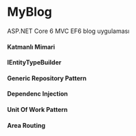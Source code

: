 # MyBlog
ASP.NET Core 6 MVC EF6 blog uygulaması

#### Katmanlı Mimari
#### IEntityTypeBuilder
#### Generic Repository Pattern
#### Dependenc Injection
#### Unit Of Work Pattern
#### Area Routing
